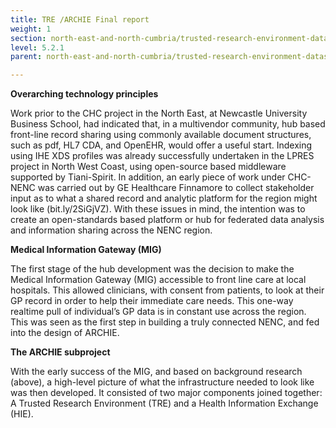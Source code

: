 ```yaml
---
title: TRE /ARCHIE Final report
weight: 1
section: north-east-and-north-cumbria/trusted-research-environment-datashield/tre-archie-final-report
level: 5.2.1
parent: north-east-and-north-cumbria/trusted-research-environment-datashield

---
```


**Overarching technology principles**

Work prior to the CHC project in the North East, at Newcastle University Business School, had indicated that, in a multivendor community, hub based front-line record sharing using commonly available document structures, such as pdf, HL7 CDA, and OpenEHR, would offer a useful start. Indexing using IHE XDS profiles was already successfully undertaken in the LPRES project in North West Coast, using open-source based middleware supported by Tiani-Spirit. In addition, an early piece of work under CHC-NENC was carried out by GE Healthcare Finnamore to collect stakeholder input as to what a shared record and analytic platform for the region might look like (bit.ly/2SiGjVZ). With these issues in mind, the intention was to create an open-standards based platform or hub for federated data analysis and information sharing across the NENC region. 
 
**Medical Information Gateway (MIG)** 

The first stage of the hub development was the decision to make the Medical Information Gateway (MIG) accessible to front line care at local hospitals. This allowed clinicians, with consent from patients, to look at their GP record in order to help their immediate care needs. This one-way realtime pull of individual’s GP data is in constant use across the region. This was seen as the first step in building a truly connected NENC, and fed into the design of ARCHIE.  
 
**The ARCHIE subproject** 

With the early success of the MIG, and based on background research (above), a high-level picture of what the infrastructure needed to look like was then developed. It consisted of two major components joined together: A Trusted Research Environment (TRE) and a Health Information Exchange (HIE). 

        

